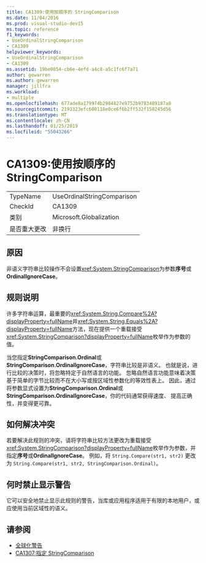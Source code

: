 ```yaml
---
title: CA1309:使用按顺序的 StringComparison
ms.date: 11/04/2016
ms.prod: visual-studio-dev15
ms.topic: reference
f1_keywords:
- UseOrdinalStringComparison
- CA1309
helpviewer_keywords:
- UseOrdinalStringComparison
- CA1309
ms.assetid: 19be0854-cb6e-4efd-a4c8-a5c1fc6f7a71
author: gewarren
ms.author: gewarren
manager: jillfra
ms.workload:
- multiple
ms.openlocfilehash: 677ade8a179974b2984827e9752b9783489187a0
ms.sourcegitcommit: 2193323efc608118e0ce6f6b2ff532f158245d56
ms.translationtype: MT
ms.contentlocale: zh-CN
ms.lasthandoff: 01/25/2019
ms.locfileid: "55043266"
---
```

# <a name="ca1309-use-ordinal-stringcomparison"></a>CA1309:使用按顺序的 StringComparison

|||
|-|-|
|TypeName|UseOrdinalStringComparison|
|CheckId|CA1309|
|类别|Microsoft.Globalization|
|是否重大更改|非换行|

## <a name="cause"></a>原因

非语义字符串比较操作不会设置<xref:System.StringComparison>为参数**序号**或**OrdinalIgnoreCase**。

## <a name="rule-description"></a>规则说明
 许多字符串运算，最重要的<xref:System.String.Compare%2A?displayProperty=fullName>并<xref:System.String.Equals%2A?displayProperty=fullName>方法，现在提供一个重载接受<xref:System.StringComparison?displayProperty=fullName>枚举作为参数的值。

 当您指定**StringComparison.Ordinal**或**StringComparison.OrdinalIgnoreCase**，字符串比较是非语义。 也就是说，进行比较的决策时，将忽略特定于自然语言的功能。 忽略自然语言功能意味着决策基于简单的字节比较而不在大小写或按区域性参数化的等效性表上。 因此，通过将参数显式设置为**StringComparison.Ordinal**或**StringComparison.OrdinalIgnoreCase**，你的代码通常获得速度、 提高正确性，并变得更可靠。

## <a name="how-to-fix-violations"></a>如何解决冲突
 若要解决此规则的冲突，请将字符串比较方法更改为重载接受<xref:System.StringComparison?displayProperty=fullName>枚举作为参数，并指定**序号**或**OrdinalIgnoreCase**。 例如，将 `String.Compare(str1, str2)` 更改为 `String.Compare(str1, str2, StringComparison.Ordinal)`。

## <a name="when-to-suppress-warnings"></a>何时禁止显示警告
 它可以安全地禁止显示此规则的警告，当库或应用程序适用于有限的本地用户，或应使用当前区域性的语义。

## <a name="see-also"></a>请参阅

- [全球化警告](../code-quality/globalization-warnings.md)
- [CA1307:指定 StringComparison](../code-quality/ca1307-specify-stringcomparison.md)